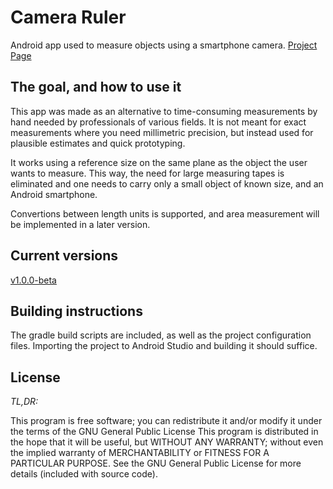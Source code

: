 # Camera Ruler
Android app used to measure objects using a smartphone camera.
[Project Page](https://goncalojoaocorreia.github.io/camera-ruler/)

## The goal, and how to use it
This app was made as an alternative to time-consuming measurements by hand needed by professionals of various fields. 
It is not meant for exact measurements where you need millimetric precision, but instead used for plausible estimates and quick prototyping.

It works using a reference size on the same plane as the object the user wants to measure. This way, the need for large measuring tapes is eliminated and one needs to carry only a small object of known size, and an Android smartphone.

Convertions between length units is supported, and area measurement will be implemented in a later version.

## Current versions

[v1.0.0-beta](https://github.com/GoncaloJoaoCorreia/camera-ruler/releases/tag/v1.0-beta)

## Building instructions

The gradle build scripts are included, as well as the project configuration files. Importing the project to Android Studio and building it should suffice.

## License

*TL,DR:*

This program is free software; you can redistribute it and/or modify it under the terms of the GNU General Public License This program is distributed in the hope that it will be useful, but WITHOUT ANY WARRANTY; without even the implied warranty of MERCHANTABILITY or FITNESS FOR A PARTICULAR PURPOSE. See the GNU General Public License for more details (included with source code).

